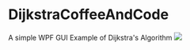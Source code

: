 # DijkstraCoffeeAndCode
A simple WPF GUI Example of Dijkstra's Algorithm
![](https://github.com/Corey255A1/DijkstraCoffeeAndCode/blob/master/Wiki/DijkstraDemo.png)
